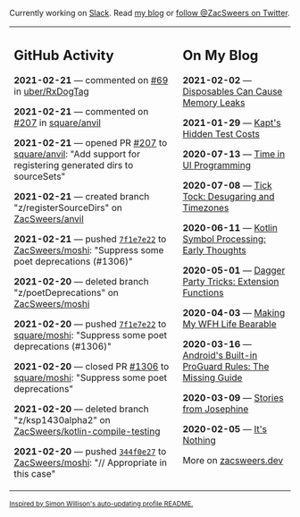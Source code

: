 Currently working on [Slack](https://slack.com/). Read [my blog](https://zacsweers.dev/) or [follow @ZacSweers on Twitter](https://twitter.com/ZacSweers).

<table><tr><td valign="top" width="60%">

## GitHub Activity
<!-- githubActivity starts -->
**2021-02-21** — commented on [#69](https://github.com/uber/RxDogTag/issues/69#issuecomment-782832040) in [uber/RxDogTag](https://api.github.com/repos/uber/RxDogTag)

**2021-02-21** — commented on [#207](https://github.com/square/anvil/pull/207#issuecomment-782829874) in [square/anvil](https://api.github.com/repos/square/anvil)

**2021-02-21** — opened PR [#207](https://api.github.com/repos/square/anvil/pulls/207) to [square/anvil](https://api.github.com/repos/square/anvil): "Add support for registering generated dirs to sourceSets"

**2021-02-21** — created branch "z/registerSourceDirs" on [ZacSweers/anvil](https://api.github.com/repos/ZacSweers/anvil)

**2021-02-21** — pushed [`7f1e7e22`](https://github.com/ZacSweers/moshi/commit/7f1e7e229e5c58506d9d11ded2605750d43aae22) to [ZacSweers/moshi](https://api.github.com/repos/ZacSweers/moshi): "Suppress some poet deprecations (#1306)"

**2021-02-20** — deleted branch "z/poetDeprecations" on [ZacSweers/moshi](https://api.github.com/repos/ZacSweers/moshi)

**2021-02-20** — pushed [`7f1e7e22`](https://github.com/square/moshi/commit/7f1e7e229e5c58506d9d11ded2605750d43aae22) to [square/moshi](https://api.github.com/repos/square/moshi): "Suppress some poet deprecations (#1306)"

**2021-02-20** — closed PR [#1306](https://api.github.com/repos/square/moshi/pulls/1306) to [square/moshi](https://api.github.com/repos/square/moshi): "Suppress some poet deprecations"

**2021-02-20** — deleted branch "z/ksp1430alpha2" on [ZacSweers/kotlin-compile-testing](https://api.github.com/repos/ZacSweers/kotlin-compile-testing)

**2021-02-20** — pushed [`344f0e27`](https://github.com/ZacSweers/moshi/commit/344f0e27c1f9d6c1eb1593cd4b8cea38bb7501f9) to [ZacSweers/moshi](https://api.github.com/repos/ZacSweers/moshi): "// Appropriate in this case"
<!-- githubActivity ends -->
</td><td valign="top" width="40%">

## On My Blog
<!-- blog starts -->
**2021-02-02** — [Disposables Can Cause Memory Leaks](https://www.zacsweers.dev/disposables-can-cause-memory-leaks/)

**2021-01-29** — [Kapt's Hidden Test Costs](https://www.zacsweers.dev/kapts-hidden-test-costs/)

**2020-07-13** — [Time in UI Programming](https://www.zacsweers.dev/time-in-ui/)

**2020-07-08** — [Tick Tock: Desugaring and Timezones](https://www.zacsweers.dev/ticktock-desugaring-timezones/)

**2020-06-11** — [Kotlin Symbol Processing: Early Thoughts](https://www.zacsweers.dev/kotlin-symbol-processor-early-thoughts/)

**2020-05-01** — [Dagger Party Tricks: Extension Functions](https://www.zacsweers.dev/dagger-party-tricks-extension-functions/)

**2020-04-03** — [Making My WFH Life Bearable](https://www.zacsweers.dev/making-wfh-life-bearable/)

**2020-03-16** — [Android's Built-in ProGuard Rules: The Missing Guide](https://www.zacsweers.dev/android-proguard-rules/)

**2020-03-09** — [Stories from Josephine](https://www.zacsweers.dev/stories-from-josephine/)

**2020-02-05** — [It's Nothing](https://www.zacsweers.dev/its-nothing/)
<!-- blog ends -->
More on [zacsweers.dev](https://zacsweers.dev/)
</td></tr></table>

<sub><a href="https://simonwillison.net/2020/Jul/10/self-updating-profile-readme/">Inspired by Simon Willison's auto-updating profile README.</a></sub>